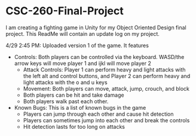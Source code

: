 # CSC-260-Final-Project

I am creating a fighting game in Unity for my Object Oriented Design final project. This ReadMe will contain an update log on my project.

4/29 2:45 PM: Uploaded version 1 of the game. It features
  - Controls: Both players can be controlled via the keyboard. WASD/the arrow keys will move player 1 and ijkl will move player 2
    - Attack Controls: Player 1 can perform heavy and light attacks with the left alt and control buttons, and Player 2 can perform heavy and light attacks with the o and u keys
    - Movement: Both players can move, attack, jump, crouch, and block
    - Both players can be hit and take damage
    - Both players walk past each other.
  - Known Bugs: This is a list of known bugs in the game
    - Players can jump through each other and cause hit detection
    - Players can sometimes jump into each other and break the controls
    - Hit detection lasts for too long on attacks
